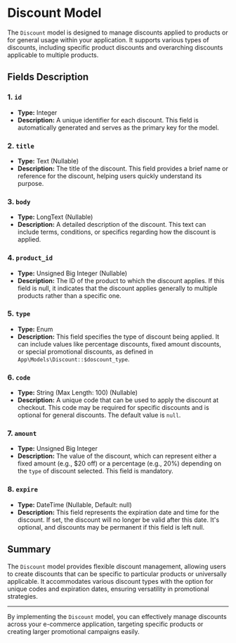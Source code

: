 # Discount Model

The `Discount` model is designed to manage discounts applied to products or for general usage within your application. It supports various types of discounts, including specific product discounts and overarching discounts applicable to multiple products.

## Fields Description

### 1. `id`
- **Type:** Integer
- **Description:** A unique identifier for each discount. This field is automatically generated and serves as the primary key for the model.

### 2. `title`
- **Type:** Text (Nullable)
- **Description:** The title of the discount. This field provides a brief name or reference for the discount, helping users quickly understand its purpose.

### 3. `body`
- **Type:** LongText (Nullable)
- **Description:** A detailed description of the discount. This text can include terms, conditions, or specifics regarding how the discount is applied.

### 4. `product_id`
- **Type:** Unsigned Big Integer (Nullable)
- **Description:** The ID of the product to which the discount applies. If this field is null, it indicates that the discount applies generally to multiple products rather than a specific one.

### 5. `type`
- **Type:** Enum
- **Description:** This field specifies the type of discount being applied. It can include values like percentage discounts, fixed amount discounts, or special promotional discounts, as defined in `App\Models\Discount::$doscount_type`.

### 6. `code`
- **Type:** String (Max Length: 100) (Nullable)
- **Description:** A unique code that can be used to apply the discount at checkout. This code may be required for specific discounts and is optional for general discounts. The default value is `null`.

### 7. `amount`
- **Type:** Unsigned Big Integer
- **Description:** The value of the discount, which can represent either a fixed amount (e.g., $20 off) or a percentage (e.g., 20%) depending on the `type` of discount selected. This field is mandatory.

### 8. `expire`
- **Type:** DateTime (Nullable, Default: null)
- **Description:** This field represents the expiration date and time for the discount. If set, the discount will no longer be valid after this date. It's optional, and discounts may be permanent if this field is left null.

## Summary

The `Discount` model provides flexible discount management, allowing users to create discounts that can be specific to particular products or universally applicable. It accommodates various discount types with the option for unique codes and expiration dates, ensuring versatility in promotional strategies.

---
By implementing the `Discount` model, you can effectively manage discounts across your e-commerce application, targeting specific products or creating larger promotional campaigns easily.
